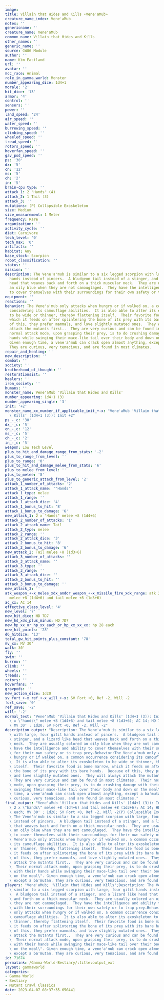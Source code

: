 ```yaml
---
image:
title: Villain that Hides and Kills «Vene'aMub»
creature_name_index: Vene'aMub
notes: ''
genericname: ''
creature_name: Vene'aMub
common_name: Villain that Hides and Kills
other_names: ''
generic_name: ''
source: GW06 Module
author: ''
name: Kim Eastland
url: ''
avatar: ''
mcc_race: Animal
role_in_gamma_world: Monster
number_appearing_dice: 1d4+1
morale: '2'
hit_dice: '13'
armor: '4'
control: ''
sensors: ''
power: ''
land_speed: '24'
air_speed: ''
water_speed: ''
burrowing_speed: ''
climbing_speed: ''
wheeled_speed: ''
tread_speed: ''
rotors_speed: ''
hoverfan_speed: ''
gav_pod_speed: ''
ps: '30'
dx: '5'
cn: '12'
ms: '5'
ch: '2'
in: '5'
brain-cpu type: ''
attack_1: 2 "Hands" (4)
attack_2: 1 Tail (3)
attack_3: ''
mutations: (P) Collapsible Exoskeleton
size: Medium
size_measurement: 1 Meter
frequency: Rare
organization: ''
activity_cycle: ''
diet: Carnivore
tech_level: '0'
tech_max: '0'
artifacts: ''
habitat: Any
base_stock: Scorpion
robot_classification: ''
status: ''
mission: ''
description: The Vene'a'mub is similar to a six legged scorpion with large, four gitit
  hands instead of pincers.  A bludgeon tail instead of a stinger, and a lizard like
  head that weaves back and forth on a thick muscular neck.  They are usually colored
  an oily blue when they are not camouglaged.  They have the intelligence and ability
  to cover themselves with their surroundings for their own safety or to trap prey.
equipment: ''
reactions: ''
behavior: The Vene'a'mub only attacks when hungry or if walked on, a common occurrence
  considering its camouflage abilities.  It is also able to alter its exoskeleton
  to be wide or thinner, thereby flattening itself.  Their favorite food is bone marrow,
  which it feeds on after splintering the bone of its prey with its bare hands.  Because
  of this, they prefer mammals, and love slightly mutated ones.  They will always
  attack the mutants first..  They are very curious and can be found in most climates.  Their
  normal attack mode, upon grasping their prey, is to do crushing damage with their
  hands while swinging their mace-like tail over their body and down on the meal".
  Given enough time, a vene'a'mub can crack open almost anything, except a ba'mutan.
  They are curious, very tenacious, and are found in most climates.
repair_and_healing: ''
new_description: ''
combat: ''
society: ''
brotherhood_of_thought: ''
restorationsist: ''
healers: ''
iron_society: ''
humans: ''
monster_name: Vene'aMub 'Villain that Hides and Kills'
number_appearing: 1d4+1 (3)
number_appearing_single: '3'
init: '+2'
monster_name_xx_number_if_applicable_init_+-x: "Vene'aMub 'Villain that Hides and\
  \ Kills' (1d4+1 (3)): Init +2"
ps_-_c: '30'
dx_-_c: '5'
cn_-_c: '12'
ms_-_c: '5'
ch_-_c: '2'
in_-_c: '5'
weapon: Low Tech Level
plus_to_hit_and_damage_range_from_stats: '-2'
plus_to_range_from_level: ''
plus_to_range: '0'
plus_to_hit_and_damage_melee_from_stats: '6'
plus_to_melee_from_level: ''
plus_to_melee: '8'
plus_to_generic_attack_from_level: '2'
attack_1_number_of_attacks: '2'
attack_1_attack_name: '"Hands"'
attack_1_type: melee
attack_1_range: ''
attack_1_attack_dice: '4'
attack_1_bonus_to_hit: '8'
attack_1_bonus_to_damage: '6'
new_attack_1: 2 x "Hands" melee +8 (1d4+6)
attack_2_number_of_attacks: '1'
attack_2_attack_name: Tail
attack_2_type: melee
attack_2_range: ''
attack_2_attack_dice: '3'
attack_2_bonus_to_hit: '8'
attack_2_bonus_to_damage: '6'
new_attack_2: Tail melee +8 (1d3+6)
attack_3_number_of_attacks: ''
attack_3_attack_name: ''
attack_3_type: ''
attack_3_range: ''
attack_3_attack_dice: ''
attack_3_bonus_to_hit: ''
attack_3_bonus_to_damage: ''
new_attack_3: ''
atk_weapon_+-x_melee_xdx_andor_weapon_+-x_missile_fire_xdx_range: atk 2 x "hands"
  melee +8 (1d4+6) and tail melee +8 (1d3+6)
ac_xx: AC 14
effective_class_level: '4'
new_level: '7'
new_hit_dice: HD 7D7
new_hd_xdx_plus_minus: HD 7D7
new_hp_xx_or_hp_xx_each_or_hp_xx_xx_xx: hp 28 each
new_hit_points: '28'
d6_hitdice: '13'
total_gw_hit_points_plus_constant: '78'
mv_xx: MV 30'
walk: 30'
fly: ''
swim: ''
burrow: ''
climb: ''
wheels: ''
treads: ''
rotors: ''
hoverfans: ''
gravpods: ''
new_action_dice: 1d20
sv_fort_+-x_ref_+-x_will_+-x: SV Fort +0, Ref -2, Will -2
fort_save: '0'
ref_save: '-2'
will: '-2'
normal_text: "Vene'aMub 'Villain that Hides and Kills' (1d4+1 (3)): Init +2; atk 2\
  \ x \"hands\" melee +8 (1d4+6) and tail melee +8 (1d3+6); AC 14; HD 7D7 hp 28 each;\
  \ MV 30' ; 1d20; SV Fort +0, Ref -2, Will -2"
description_output: "Description: The Vene'a'mub is similar to a six legged scorpion\
  \ with large, four gitit hands instead of pincers.  A bludgeon tail instead of a\
  \ stinger, and a lizard like head that weaves back and forth on a thick muscular\
  \ neck.  They are usually colored an oily blue when they are not camouglaged.  They\
  \ have the intelligence and ability to cover themselves with their surroundings\
  \ for their own safety or to trap prey.Behavior:The Vene'a'mub only attacks when\
  \ hungry or if walked on, a common occurrence considering its camouflage abilities.\
  \  It is also able to alter its exoskeleton to be wide or thinner, thereby flattening\
  \ itself.  Their favorite food is bone marrow, which it feeds on after splintering\
  \ the bone of its prey with its bare hands.  Because of this, they prefer mammals,\
  \ and love slightly mutated ones.  They will always attack the mutants first.. \
  \ They are very curious and can be found in most climates.  Their normal attack\
  \ mode, upon grasping their prey, is to do crushing damage with their hands while\
  \ swinging their mace-like tail over their body and down on the meal\". Given enough\
  \ time, a vene'a'mub can crack open almost anything, except a ba'mutan. They are\
  \ curious, very tenacious, and are found in most climates."
final_output: "Vene'aMub 'Villain that Hides and Kills' (1d4+1 (3)): Init +2; atk\
  \ 2 x \"hands\" melee +8 (1d4+6) and tail melee +8 (1d3+6); AC 14; HD 7D7 hp 28\
  \ each; MV 30' ; 1d20; SV Fort +0, Ref -2, Will -2(P) Collapsible ExoskeletonDescription:\
  \ The Vene'a'mub is similar to a six legged scorpion with large, four gitit hands\
  \ instead of pincers.  A bludgeon tail instead of a stinger, and a lizard like head\
  \ that weaves back and forth on a thick muscular neck.  They are usually colored\
  \ an oily blue when they are not camouglaged.  They have the intelligence and ability\
  \ to cover themselves with their surroundings for their own safety or to trap prey.Behavior:The\
  \ Vene'a'mub only attacks when hungry or if walked on, a common occurrence considering\
  \ its camouflage abilities.  It is also able to alter its exoskeleton to be wide\
  \ or thinner, thereby flattening itself.  Their favorite food is bone marrow, which\
  \ it feeds on after splintering the bone of its prey with its bare hands.  Because\
  \ of this, they prefer mammals, and love slightly mutated ones.  They will always\
  \ attack the mutants first..  They are very curious and can be found in most climates.\
  \  Their normal attack mode, upon grasping their prey, is to do crushing damage\
  \ with their hands while swinging their mace-like tail over their body and down\
  \ on the meal\". Given enough time, a vene'a'mub can crack open almost anything,\
  \ except a ba'mutan. They are curious, very tenacious, and are found in most climates."
players: "Vene'aMub; 'Villain that Hides and Kills';Description: The Vene'a'mub is\
  \ similar to a six legged scorpion with large, four gitit hands instead of pincers.\
  \  A bludgeon tail instead of a stinger, and a lizard like head that weaves back\
  \ and forth on a thick muscular neck.  They are usually colored an oily blue when\
  \ they are not camouglaged.  They have the intelligence and ability to cover themselves\
  \ with their surroundings for their own safety or to trap prey.Behavior:The Vene'a'mub\
  \ only attacks when hungry or if walked on, a common occurrence considering its\
  \ camouflage abilities.  It is also able to alter its exoskeleton to be wide or\
  \ thinner, thereby flattening itself.  Their favorite food is bone marrow, which\
  \ it feeds on after splintering the bone of its prey with its bare hands.  Because\
  \ of this, they prefer mammals, and love slightly mutated ones.  They will always\
  \ attack the mutants first..  They are very curious and can be found in most climates.\
  \  Their normal attack mode, upon grasping their prey, is to do crushing damage\
  \ with their hands while swinging their mace-like tail over their body and down\
  \ on the meal\". Given enough time, a vene'a'mub can crack open almost anything,\
  \ except a ba'mutan. They are curious, very tenacious, and are found in most climates.|"
id: 71674
permalink: /Gamma-World-Bestiary/:title:output_ext
layout: gammaworld
categories:
- Gamma World
- Bestiary
- Mutant Crawl Classics
date: 2023-04-07 08:37:35.650441
---
```

